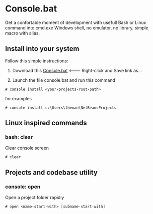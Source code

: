 # Console.bat 

Get a confortable moment of development with usefull Bash or Linux command into cmd.exe Windows shell, no emulator, no library, simple macro with alias.

## Install into your system

Follow this simple instructions:

1. Download this [Console.bat](https://raw.githubusercontent.com/Javanile/Console.bat/master/console.bat) <--- Right-click and Save link as...

2. Launch the file console.bat and run this command

```
# console install <your-projects-root-path>
```

for examples

```
# console install c:\Users\theman\NetBeansProjects
```

## Linux inspired commands

### bash: clear
Clear console screen
```
# clear
```

## Projects and codebase utility

### console: open
Open a project folder rapidly
```
# open <name-start-with> [subname-start-with]
```

